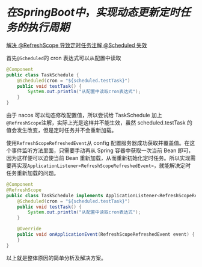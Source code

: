 # $在 SpringBoot 中，实现动态更新定时任务的执行周期$

[解决 @RefreshScope 导致定时任务注解 @Scheduled 失效](https://blog.csdn.net/u012410733/article/details/125985361)

首先`@Scheduled`的 cron 表达式可以从配置中读取

```java
@Component
public class TaskSchedule {
    @Scheduled(cron = "${scheduled.testTask}")
    public void testTask() {
        System.out.println("从配置中读取cron表达式");
    }
}
```

由于 nacos 可以动态修改配置值，所以尝试给 TaskSchedule 加上`@RefreshScope`注解，实际上光是这样并不能生效，虽然 scheduled.testTask 的值会发生改变，但是定时任务并不会重新加载。

使用`RefreshScopeRefreshedEvent`从 config 配置服务器成功获取并覆盖值。在这个事件监听方法里面，只需要手动再从 Spring 容器中获取一次当前 Bean 即可，因为这样便可以迫使当前 Bean 重新加载，从而重新初始化定时任务。所以实现需要再实现`ApplicationListener<RefreshScopeRefreshedEvent>`，就能解决定时任务重新加载的问题。

```java
@Component
@RefreshScope
public class TaskSchedule implements ApplicationListener<RefreshScopeRefreshedEvent> {
    @Scheduled(cron = "${scheduled.testTask}")
    public void testTask() {
        System.out.println("从配置中读取cron表达式");
    }

    @Override
    public void onApplicationEvent(RefreshScopeRefreshedEvent event) {
    }
}
```

以上就是整体原因的简单分析及解决方案。
